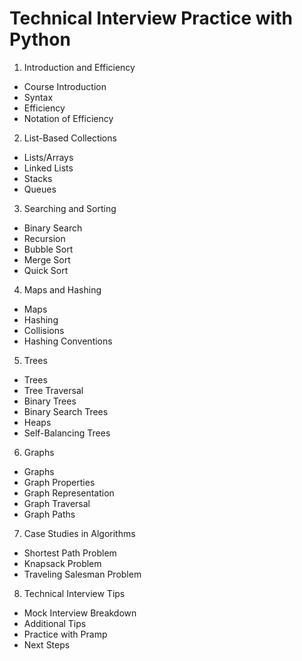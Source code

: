 # Technical Interview Practice with Python
1. Introduction and Efficiency
- Course Introduction
- Syntax
- Efficiency
- Notation of Efficiency
2. List-Based Collections
- Lists/Arrays
- Linked Lists
- Stacks
- Queues
3. Searching and Sorting
- Binary Search
- Recursion
- Bubble Sort
- Merge Sort
- Quick Sort
4. Maps and Hashing
- Maps
- Hashing
- Collisions
- Hashing Conventions
5. Trees
- Trees
- Tree Traversal
- Binary Trees
- Binary Search Trees
- Heaps
- Self-Balancing Trees
6. Graphs
- Graphs
- Graph Properties
- Graph Representation
- Graph Traversal
- Graph Paths
7. Case Studies in Algorithms
- Shortest Path Problem
- Knapsack Problem
- Traveling Salesman Problem
8. Technical Interview Tips
- Mock Interview Breakdown
- Additional Tips
- Practice with Pramp
- Next Steps

